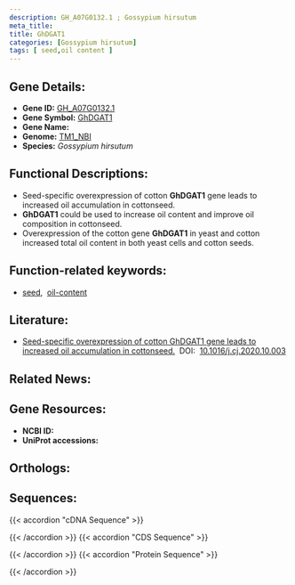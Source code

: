 ```yaml
---
description: GH_A07G0132.1 ; Gossypium hirsutum
meta_title:
title: GhDGAT1
categories: [Gossypium hirsutum]
tags: [ seed,oil content ]
---
```


## Gene Details:
- **Gene ID:**	[GH_A07G0132.1](https://yanglab.hzau.edu.cn/cott/PublicFun/total_jump.1?target=genomics/gene_index&gene_id=GH_A07G0132.1)
- **Gene Symbol:** <u>GhDGAT1</u>
- **Gene Name:** 
- **Genome:** [TM1_NBI](https://yanglab.hzau.edu.cn/CottonMD/download.1)
- **Species:** *Gossypium hirsutum*

## Functional Descriptions:
   - Seed-specific overexpression of cotton **GhDGAT1** gene leads to increased oil accumulation in cottonseed.
   - **GhDGAT1** could be used to increase oil content and improve oil composition in cottonseed.
   - Overexpression of the cotton gene **GhDGAT1** in yeast and cotton increased total oil content in both yeast cells and cotton seeds.

## Function-related keywords:
   - [seed](/tags/seed/),&nbsp;&nbsp;[oil-content](/tags/oil-content/)

## Literature:
   - [Seed-specific overexpression of cotton GhDGAT1 gene leads to increased oil accumulation in cottonseed.](https://www.doi.org/10.1016/j.cj.2020.10.003)&nbsp;&nbsp;DOI:&nbsp;&nbsp;[10.1016/j.cj.2020.10.003](https://www.doi.org/10.1016/j.cj.2020.10.003)

## Related News:

## Gene Resources:
- **NCBI ID:**  [](https://www.ncbi.nlm.nih.gov/search/all/?term=)
- **UniProt accessions:**  [](https://www.uniprot.org/uniprotkb//entry)

## Orthologs:

## Sequences:
{{< accordion "cDNA Sequence" >}}

{{< /accordion >}}
{{< accordion "CDS Sequence" >}}

{{< /accordion >}}
{{< accordion "Protein Sequence" >}}

{{< /accordion >}}
